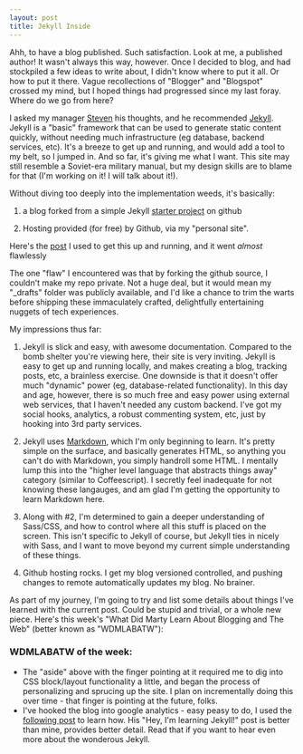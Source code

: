 ```yaml
---
layout: post
title: Jekyll Inside
---
```


Ahh, to have a blog published.  Such satisfaction.  Look at me, a published author!  It wasn't always this way, however.  Once I decided to blog, and had stockpiled a few ideas to write about, I didn't know where to put it all.  Or how to put it there.  Vague recollections of "Blogger" and "Blogspot" crossed my mind, but I hoped things had progressed since my last foray.  Where do we go from here?

I asked my manager <a href="https://stevenmaguire.com/" target="_blank">Steven</a> his thoughts, and he recommended <a href="https://jekyllrb.com/" target="_blank">Jekyll</a>.  Jekyll is a "basic" framework that can be used to generate static content quickly, without needing much infrastructure (eg database, backend services, etc).  It's a breeze to get up and running, and would add a tool to my belt, so I jumped in.  And so far, it's giving me what I want.  This site may still resemble a Soviet-era military manual, but my design skills are to blame for that (I'm working on it!  I will talk about it!).

Without diving too deeply into the implementation weeds, it's basically:

1. a blog forked from a simple Jekyll <a href="https://github.com/barryclark/jekyll-now" target="_blank">starter project</a> on github

2. Hosting provided (for free) by Github, via my "personal site".

Here's the <a href="https://www.smashingmagazine.com/2014/08/build-blog-jekyll-github-pages/" target="_blank">post</a> I used to get this up and running, and it went *almost* flawlessly

<p class="all-clear"/>

<div class="belee-dat"></div>

<aside class="aside">
The one "flaw" I encountered was that by forking the github source, I couldn't make my repo private.  Not a huge deal, but it <span class="italics">would</span> mean my "_drafts" folder was publicly available, and I'd like a chance to trim the warts before shipping these immaculately crafted, delightfully entertaining nuggets of tech experiences.	
</aside>

<p class="all-clear"/>

My impressions thus far:

1. Jekyll is slick and easy, with awesome documentation.  Compared to the bomb shelter you're viewing here, their site is very inviting.  Jekyll is easy to get up and running locally, and makes creating a blog, tracking posts, etc, a brainless exercise.  One downside is that it doesn't offer much "dynamic" power (eg, database-related functionality).  In this day and age, however, there is so much free and easy power  using external web services, that I haven't needed any custom backend.  I've got my social hooks, analytics, a robust commenting system, etc, just by hooking into 3rd party services.

2. Jekyll uses <a href="https://daringfireball.net/projects/markdown/">Markdown</a>, which I'm only beginning to learn.  It's pretty simple on the surface, and basically generates HTML, so anything you can't do with Markdown, you simply handroll some HTML.  I mentally lump this into the "higher level language that abstracts things away" category (similar to Coffeescript).  I secretly feel inadequate for not knowing these langauges, and am glad I'm getting the opportunity to learn Markdown here.

3. Along with #2, I'm determined to gain a deeper understanding of Sass/CSS, and how to control where all this stuff is placed on the screen.  This isn't specific to Jekyll of course, but Jekyll ties in nicely with Sass, and I want to move beyond my current simple understanding of these things.

4. Github hosting rocks.  I get my blog versioned controlled, and pushing changes to remote automatically updates my blog.  No brainer.

As part of my journey, I'm going to try and list some details about things I've learned with the current post.  Could be stupid and trivial, or a whole new piece.  Here's this week's "What Did Marty Learn About Blogging and The Web" (better known as "WDMLABATW"):

<aside class="full-aside">
	<h3>WDMLABATW of the week:</h3>
	<ul>
		<li>The "aside" above with the finger pointing at it required me to dig into CSS block/layout functionality a little, and began the process of personalizing and sprucing up the site.  I plan on incrementally doing this over time - that finger is pointing at the future, folks.</li>
		<li>I've hooked the blog into google analytics - easy peasy to do, I used the <a href="http://joshualande.com/jekyll-github-pages-poole/">following post</a> to learn how.  His "Hey, I'm learning Jekyll!" post is better than mine, provides better detail.  Read that if you want to hear even more about the wonderous Jekyll.</li>
	</ul>
</aside>

<p class="all-clear"/>



